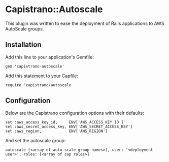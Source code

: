 # Capistrano::Autoscale

This plugin was written to ease the deployment of Rails applications to AWS AutoScale groups.


## Installation

Add this line to your application's Gemfile:

```gem 'capistrano-autoscale'```

Add this statement to your Capfile:

```require 'capistrano/autoscale```

## Configuration

Below are the Capistrano configuration options with their defaults:

```
set :aws_access_key_id,     ENV['AWS_ACCESS_KEY_ID']
set :aws_secret_access_key, ENV['AWS_SECRET_ACCESS_KEY']
set :aws_region,            ENV['AWS_REGION']
```

And set the autoscale group:

```
autoscale [<array of auto-scale-group-names>], user: '<deployment user>', roles: [<array of cap roles>]
```
